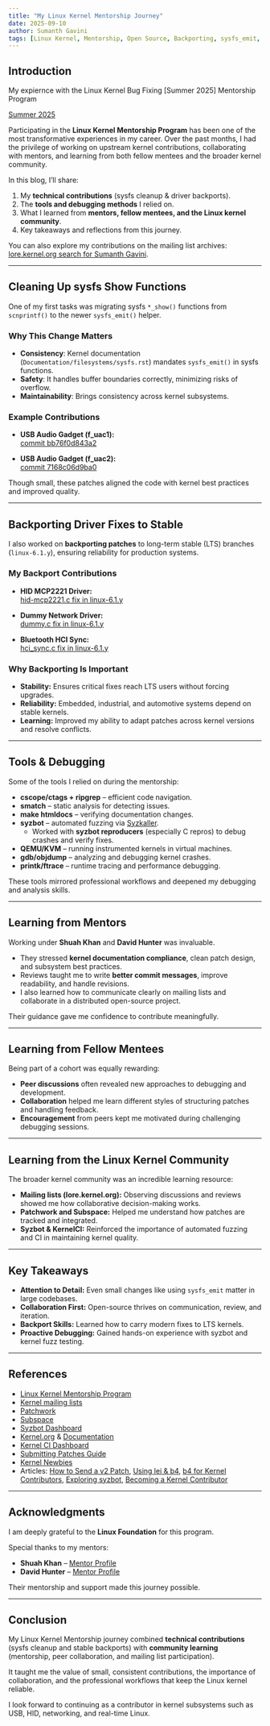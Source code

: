 ```yaml
---
title: "My Linux Kernel Mentorship Journey"
date: 2025-09-10
author: Sumanth Gavini
tags: [Linux Kernel, Mentorship, Open Source, Backporting, sysfs_emit, syzbot, Community]
---
```


## Introduction  

My expiernce with the Linux Kernel Bug Fixing [Summer 2025] Mentorship Program

[Summer 2025](https://mentorship.lfx.linuxfoundation.org/project/8822c262-9795-4c84-a7c8-43346e2f5974)

Participating in the **Linux Kernel Mentorship Program** has been one of the most transformative experiences in my career. Over the past months, I had the privilege of working on upstream kernel contributions, collaborating with mentors, and learning from both fellow mentees and the broader kernel community.  

In this blog, I’ll share:  
1. My **technical contributions** (sysfs cleanup & driver backports).  
2. The **tools and debugging methods** I relied on.  
3. What I learned from **mentors, fellow mentees, and the Linux kernel community**.  
4. Key takeaways and reflections from this journey.  

You can also explore my contributions on the mailing list archives: [lore.kernel.org search for Sumanth Gavini](https://lore.kernel.org/all/?q=sumanth+gavini).  

---

## Cleaning Up sysfs Show Functions  

One of my first tasks was migrating sysfs `*_show()` functions from `scnprintf()` to the newer `sysfs_emit()` helper.  

### Why This Change Matters  

- **Consistency**: Kernel documentation (`Documentation/filesystems/sysfs.rst`) mandates `sysfs_emit()` in sysfs functions.  
- **Safety**: It handles buffer boundaries correctly, minimizing risks of overflow.  
- **Maintainability**: Brings consistency across kernel subsystems.  

### Example Contributions  

- **USB Audio Gadget (f_uac1):**  
  [commit bb76f0d843a2](https://github.com/torvalds/linux/commit/bb76f0d843a26d11bed5df2793b492ca414de0a4)  

- **USB Audio Gadget (f_uac2):**  
  [commit 7168c06d9ba0](https://github.com/torvalds/linux/commit/7168c06d9ba0932466272ac8bfbdd793a4fab636)  

Though small, these patches aligned the code with kernel best practices and improved quality.  

---

## Backporting Driver Fixes to Stable  

I also worked on **backporting patches** to long-term stable (LTS) branches (`linux-6.1.y`), ensuring reliability for production systems.  

### My Backport Contributions  

- **HID MCP2221 Driver:**  
  [hid-mcp2221.c fix in linux-6.1.y](https://git.kernel.org/pub/scm/linux/kernel/git/stable/linux.git/commit/drivers/hid/hid-mcp2221.c?h=linux-6.1.y&id=0499d5d579d4e552f5c67d74e56b150de31369d5)  

- **Dummy Network Driver:**  
  [dummy.c fix in linux-6.1.y](https://git.kernel.org/pub/scm/linux/kernel/git/stable/linux.git/commit/drivers/net/dummy.c?h=linux-6.1.y&id=30c8ec6997edf393e6cba83e4753607d490751d8)  

- **Bluetooth HCI Sync:**  
  [hci_sync.c fix in linux-6.1.y](https://git.kernel.org/pub/scm/linux/kernel/git/stable/linux.git/commit/net/bluetooth/hci_sync.c?h=linux-6.1.y&id=cd55c13bbb3d093ae601aa97e588ed4c1390ebb1)  

### Why Backporting Is Important  

- **Stability:** Ensures critical fixes reach LTS users without forcing upgrades.  
- **Reliability:** Embedded, industrial, and automotive systems depend on stable kernels.  
- **Learning:** Improved my ability to adapt patches across kernel versions and resolve conflicts.  

---

## Tools & Debugging  

Some of the tools I relied on during the mentorship:  

- **cscope/ctags + ripgrep** – efficient code navigation.  
- **smatch** – static analysis for detecting issues.  
- **make htmldocs** – verifying documentation changes.  
- **syzbot** – automated fuzzing via [Syzkaller](https://github.com/google/syzkaller).  
  - Worked with **syzbot reproducers** (especially C repros) to debug crashes and verify fixes.  
- **QEMU/KVM** – running instrumented kernels in virtual machines.  
- **gdb/objdump** – analyzing and debugging kernel crashes.  
- **printk/ftrace** – runtime tracing and performance debugging.  

These tools mirrored professional workflows and deepened my debugging and analysis skills.  

---

## Learning from Mentors  

Working under **Shuah Khan** and **David Hunter** was invaluable.  

- They stressed **kernel documentation compliance**, clean patch design, and subsystem best practices.  
- Reviews taught me to write **better commit messages**, improve readability, and handle revisions.  
- I also learned how to communicate clearly on mailing lists and collaborate in a distributed open-source project.  

Their guidance gave me confidence to contribute meaningfully.  

---

## Learning from Fellow Mentees  

Being part of a cohort was equally rewarding:  

- **Peer discussions** often revealed new approaches to debugging and development.  
- **Collaboration** helped me learn different styles of structuring patches and handling feedback.  
- **Encouragement** from peers kept me motivated during challenging debugging sessions.  

---

## Learning from the Linux Kernel Community  

The broader kernel community was an incredible learning resource:  

- **Mailing lists (lore.kernel.org):** Observing discussions and reviews showed me how collaborative decision-making works.  
- **Patchwork and Subspace:** Helped me understand how patches are tracked and integrated.  
- **Syzbot & KernelCI:** Reinforced the importance of automated fuzzing and CI in maintaining kernel quality.  

---

## Key Takeaways  

- **Attention to Detail:** Even small changes like using `sysfs_emit` matter in large codebases.  
- **Collaboration First:** Open-source thrives on communication, review, and iteration.  
- **Backport Skills:** Learned how to carry modern fixes to LTS kernels.  
- **Proactive Debugging:** Gained hands-on experience with syzbot and kernel fuzz testing.  

---

## References  

- [Linux Kernel Mentorship Program](https://wiki.linuxfoundation.org/lkmp)  
- [Kernel mailing lists](https://lore.kernel.org)  
- [Patchwork](https://patchwork.kernel.org)  
- [Subspace](https://subspace.kernel.org/)  
- [Syzbot Dashboard](https://syzkaller.appspot.com/upstream)  
- [Kernel.org](https://www.kernel.org/) & [Documentation](https://docs.kernel.org)  
- [Kernel CI Dashboard](https://dashboard.kernelci.org/tree)  
- [Submitting Patches Guide](https://www.kernel.org/doc/html/latest/process/submitting-patches.html)  
- [Kernel Newbies](https://kernelnewbies.org)  
- Articles: [How to Send a v2 Patch](https://staticthinking.wordpress.com/2022/07/27/how-to-send-a-v2-patch/), [Using lei & b4](https://josefbacik.github.io/kernel/2021/10/18/lei-and-b4.html), [b4 for Kernel Contributors](https://hackerbikepacker.com/b4-for-kernel-contributors), [Exploring syzbot](https://hackerbikepacker.com/syzbot), [Becoming a Kernel Contributor](https://hackerbikepacker.com/kernel-contributor-1)  

---

## Acknowledgments  

I am deeply grateful to the **Linux Foundation** for this program.  

Special thanks to my mentors:  
- **Shuah Khan** – [Mentor Profile](https://mentorship.lfx.linuxfoundation.org/mentor/5b5c6ac7-5735-4ed6-9666-4ddd0a140c0c)  
- **David Hunter** – [Mentor Profile](https://mentorship.lfx.linuxfoundation.org/mentor/9826853a-13a2-4397-8bdb-9f4f2b6aad62)  

Their mentorship and support made this journey possible.  

---

## Conclusion  

My Linux Kernel Mentorship journey combined **technical contributions** (sysfs cleanup and stable backports) with **community learning** (mentorship, peer collaboration, and mailing list participation).  

It taught me the value of small, consistent contributions, the importance of collaboration, and the professional workflows that keep the Linux kernel reliable.  

I look forward to continuing as a contributor in kernel subsystems such as USB, HID, networking, and real-time Linux.  
